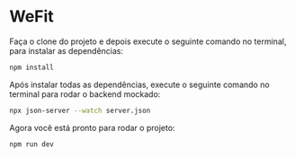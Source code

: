 # WeFit

Faça o clone do projeto e depois execute o seguinte comando no terminal, para instalar as dependências:

```bash
npm install
```

Após instalar todas as dependências, execute o seguinte comando no terminal para rodar o backend mockado:

```bash
npx json-server --watch server.json
```

Agora você está pronto para rodar o projeto:

```bash
npm run dev
```
